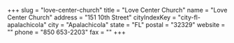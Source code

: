 +++
slug = "love-center-church"
title = "Love Center Church"
name = "Love Center Church"
address = "151 10th Street"
cityIndexKey = "city-fl-apalachicola"
city = "Apalachicola"
state = "FL"
postal = "32329"
website = ""
phone = "850 653-2203"
fax = ""
+++
